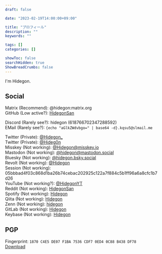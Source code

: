 ```yaml
---
draft: false

date: "2023-02-19T14:00:00+09:00"

title: "プロフィール"
description: ""
keywords: ""

tags: []
categories: []

showToc: false
searchHidden: true
ShowBreadCrumbs: false
---
```


I'm Hidegon.  

## Social

Matrix (Recommend): @hidegon:matrix.org  
GitHub (Low active?): [HidegonSan](https://github.com/HidegonSan/)  

Discord (Rarely see?): hidegon (618766702347288592)  
EMail (Rarely see?): `{echo "aGlkZWdvbgo=" | base64 -d}.kqsu5@slmail.me`  

Twitter (Private): [@Hidegon_](https://x.com/Hidegon_/)  
Twitter (Private): [@Hideg0n](https://x.com/Hideg0n)  
Misskey (Not working): [@Hidegon@misskey.io](https://misskey.io/@Hidegon)  
Mastodon (Not working): [@hidegon@mastodon.social](https://mastodon.social/@hidegon)  
Bluesky (Not working): [@hidegon.bsky.social](https://bsky.app/profile/hidegon.bsky.social)  
Revolt (Not working): [@Hidegon](https://app.revolt.chat/)  
Session (Not working): 05bbbad4f03c868d1ba26b74cebac202925c122a7f884c5b1ff96a6a8cfc1b7d26  
YouTube (Not working?): [@HidegonYT](https://www.youtube.com/@HidegonYT/)  
Reddit (Not working): [HidegonSan](https://www.reddit.com/user/HidegonSan/)  
Spotify (Not working): [Hidegon](https://open.spotify.com/user/312m2kslahts4mrwtyfmp7oabdo4)  
Qiita (Not working): [Hidegon](https://qiita.com/Hidegon)  
Zenn (Not working): [hidegon](https://zenn.dev/hidegon)  
GitLab (Not working): [Hidegon](https://gitlab.com/Hidegon/)  
Keybase (Not working): [Hidegon](https://keybase.io/hidegon)  

## PGP

Fingerprint: `1870 C4E5 DE07 F1BA 7536 CDF7 0ED4 0C88 B438 DF78`  
[Download](https://github.com/hidegonsan.gpg)  
